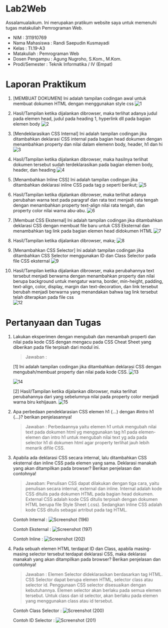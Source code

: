 # Lab2Web
Assalamualaikum. Ini merupakan pratikum website saya untuk memenuhi tugas matakuliah Pemrograman Web.
- NIM   : 311910769
- Nama Mahasiswa  : Randi Saepudin Kusmayadi
- Kelas : TI.19-A3
- Matakuliah  : Pemrograman Web
- Dosen Pengampu  : Agung Nugroho, S.Kom., M.Kom.
- Prodi/Semester  : Teknik Informatika / IV (Empat)

# Laporan Praktikum
1. [MEMBUAT DOKUMEN] Ini adalah tampilan codingan awal untuk membuat dokumen HTML dengan menggunakan style css
    ![1](https://user-images.githubusercontent.com/59683573/113685444-77228300-96f0-11eb-84c4-22922495f12b.png)

2. Hasil/Tampilan ketika dijalankan dibrowser, maka terlihat adanya judul pada elemen head, judul pada heading 1, hyperlink dll pada bagian elemen body
    ![2](https://user-images.githubusercontent.com/59683573/113685727-be107880-96f0-11eb-91ba-233245e3dff8.png)

3. [Mendeklarasikan CSS Internal] Ini adalah tampilan codingan jika ditambahkan deklarasi CSS internal pada bagian head dokumen dengan menambahkan property dan nilai dalam          elemenn body, header, h1 dan hi
   ![3](https://user-images.githubusercontent.com/59683573/113685993-ffa12380-96f0-11eb-994a-413ba37c9e2e.png)

4. Hasil/Tampilan ketika dijalankan dibrowser, maka hasilnya terlihat dokumen tersebut sudah terdeklarasikan pada bagian elemen body, header, dan heading
   ![4](https://user-images.githubusercontent.com/59683573/113686042-0def3f80-96f1-11eb-9d0f-a1a0ad2876a5.png)

5. [Menambahkan Inline CSS] Ini adalah tampilan codingan jika ditambahkan deklarasi inline CSS pada tag p seperti berikut;
   ![5](https://user-images.githubusercontent.com/59683573/113686204-35460c80-96f1-11eb-94b8-d299e38506d9.png)

6. Hasil/Tampilan ketika dijalankan dibrowser, maka terlihat adanya perubahan warna text pada paragraf dan rata text menjadi rata tengah dengan menambahkan property text-align      nilai rata tengah, dan property color nilai warna abu-abu.
   ![6](https://user-images.githubusercontent.com/59683573/113686336-5a3a7f80-96f1-11eb-870a-5ef60a5259a0.png)

7. [Membuat CSS Eksternal] Ini adalah tampilan codingan jika ditambahkan deklarasi CSS dengan membuat file baru untuk CSS Eksternal dan menambahkan tag link pada bagian elemen      head didokumen HTML
   ![7](https://user-images.githubusercontent.com/59683573/113686536-8eae3b80-96f1-11eb-8e26-5dd48bdfd3be.png)

8. Hasil/Tampilan ketika dijalankan dibrowser, maka;
   ![8](https://user-images.githubusercontent.com/59683573/113686607-a259a200-96f1-11eb-83b1-164d77200b16.png)

9. [Menambahkan CSS Selector] Ini adalah tampilan codingan jika ditambahkan CSS Selector menggunakan ID dan Class Selector pada file CSS eksternal
   ![9](https://user-images.githubusercontent.com/59683573/113686726-c5845180-96f1-11eb-8119-09b602f2970d.png)

10. Hasil/Tampilan ketika dijalankan dibrowser, maka perubahannya text tersebut menjadi berwarna dengan menambahkan property dan nilai berupa background untuk mengatur warna,       border, min-height, padding, text-align, color, display, margin dan text-decoration, dan link tersebut berubah menjadi berwarna yang menandakan bahwa tag link tersebut telah     diterapkan pada file css  
    ![12](https://user-images.githubusercontent.com/59683573/113687121-362b6e00-96f2-11eb-86a5-6df00ac0be8d.png)

# Pertanyaan dan Tugas
1. Lakukan eksperimen dengan mengubah dan menambah properti dan nilai pada kode CSS dengan mengacu pada CSS Cheat Sheet yang diberikan pada file terpisah dari modul ini.
   >Jawaban :
   
   [1] Ini adalah tampilan codingan jika ditambahkan deklarasi CSS dengan mengubah/membuat property dan nilai pada kode CSS.
   ![13](https://user-images.githubusercontent.com/59683573/113704690-ad6afd00-9706-11eb-821a-2152f04b1e36.png)

   ![14](https://user-images.githubusercontent.com/59683573/113704720-b9ef5580-9706-11eb-8aa0-977ba3ba98aa.png)
   
   [2] Hasil/Tampilan ketika dijalankan dibrowser, maka terlihat perubahannya dari yang sebelumnya nilai pada property color menjadi warna biru kehijauan.
   ![15](https://user-images.githubusercontent.com/59683573/113704835-de4b3200-9706-11eb-83fd-44729d271b45.png)

2. Apa perbedaan pendeklarasian CSS elemen h1 {...} dengan #intro h1 {...}? berikan penjelasannya!
   >Jawaban : Perbedaannya yaitu elemen h1 untuk mengubah nilai text pada dokumen html yg menggunakan tag h1 pada elemen-elemen dan intro h1 untuk mengubah nilai text yg ada pada selector h1 di dokumen html agar property terlihat jauh lebih menarik difile CSS.

3. Apabila ada deklarasi CSS secara internal, lalu ditambahkan CSS eksternal dan inline CSS pada elemen yang sama. Deklarasi manakah yang akan ditampilkan pada browser? Berikan    penjelasan dan contohnya!
   >Jawaban: Penulisan CSS dapat dilakukan dengan tiga cara, yaitu penulisan secara internal, external dan inline.
   Internal adalah kode CSS ditulis pada dokumen HTML pada bagian head dokumen. External CSS
   adalah kode CSS ditulis terpisah dengan dokumen HTML berupa file Style Sheet (.css). Sedangkan
   Inline CSS adalah kode CSS ditulis sebagai artribut pada tag HTML.
   
   Contoh Internal :
   ![Screenshot (196)](https://user-images.githubusercontent.com/59683573/113880061-57b95200-97e5-11eb-8d90-0455d30baa61.png)

   Contoh Eksternal :
   ![Screenshot (197)](https://user-images.githubusercontent.com/59683573/113879696-fabd9c00-97e4-11eb-91eb-8503e88b27c8.png)
   
   Contoh Inline :
   ![Screenshot (202)](https://user-images.githubusercontent.com/59683573/113879529-ce098480-97e4-11eb-9efd-44aa765eeb30.png)

4. Pada sebuah elemen HTML terdapat ID dan Class, apabila masing-masing selector tersebut
   terdapat deklarasi CSS, maka deklarasi manakah yang akan ditampilkan pada browser?
   Berikan penjelasan dan contohnya!
   >Jawaban : Elemen Selector dideklarasikan berdasarkan tag HTML. CSS Selector dapat berupa elemen HTML, selector class atau selector id. Penggunaan CSS selector disesuaikan dengan kebutuhannya. Elemen selector akan berlaku pada semua elemen tersebut. Untuk class dan id selector, akan berlaku pada elemen yang menggunakan class atau id tersebut.
   
   Contoh Class Selector :
   ![Screenshot (200)](https://user-images.githubusercontent.com/59683573/113879611-e24d8180-97e4-11eb-946e-7ffd323eaacf.png)
   
   Contoh ID Selector :
   ![Screenshot (201)](https://user-images.githubusercontent.com/59683573/113879628-e8dbf900-97e4-11eb-9c65-1d92628a8c50.png)
